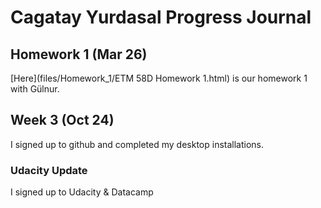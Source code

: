 # Cagatay Yurdasal Progress Journal 

## Homework 1 (Mar 26)
[Here](files/Homework_1/ETM 58D Homework 1.html) is our homework 1 with Gülnur. 

## Week 3 (Oct 24)
I signed up to github and completed my desktop installations.

### Udacity Update 
I signed up to Udacity & Datacamp